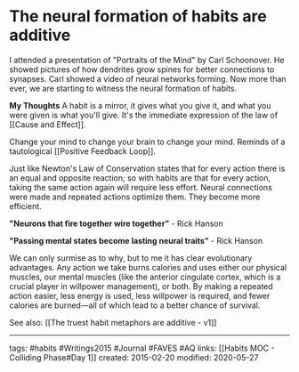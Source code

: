 # The neural formation of habits are additive 
I attended a presentation of "Portraits of the Mind" by Carl Schoonover. He showed pictures of how dendrites grow spines for better connections to synapses. Carl showed a video of neural networks forming. Now more than ever, we are starting to witness the neural formation of habits.

**My Thoughts**
A habit is a mirror, it gives what you give it, and what you were given is what you'll give. It's the immediate expression of the law of [[Cause and Effect]]. 

Change your mind to change your brain to change your mind. Reminds of a tautological [[Positive Feedback Loop]].

Just like Newton's Law of Conservation states that for every action there is an equal and opposite reaction; so with habits are that for every action, taking the same action again will require less effort. Neural connections were made and repeated actions optimize them. They become more efficient. 

**"Neurons that fire together wire together”** - Rick Hanson

**"Passing mental states become lasting neural traits”** - Rick Hanson

We can only surmise as to why, but to me it has clear evolutionary advantages. Any action we take burns calories and uses either our physical muscles, our mental muscles (like the anterior cingulate cortex, which is a crucial player in willpower management), or both. By making a repeated action easier, less energy is used, less willpower is required, and fewer calories are burned—all of which lead to a better chance of survival. 

See also: [[The truest habit metaphors are additive - v1]]

---
tags: #habits #Writings2015 #Journal #FAVES #AQ
links: [[Habits MOC - Colliding Phase#Day 1]]
created: 2015-02-20
modified: 2020-05-27